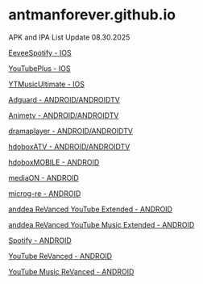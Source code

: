 # antmanforever.github.io

APK and IPA List Update 08.30.2025

<a href="https://github.com/antmanforever/antmanforever.github.io/releases/download/untagged-394ef97fb605d15ddb8f/EeveeSpotify-9.0.74.ipa">EeveeSpotify - IOS</a>

<a href="https://github.com/antmanforever/antmanforever.github.io/releases/download/untagged-394ef97fb605d15ddb8f/YouTubePlus_5.2b3.20.31.6.ipa">YouTubePlus - IOS</a>

<a href="https://github.com/antmanforever/antmanforever.github.io/releases/download/untagged-394ef97fb605d15ddb8f/YTMusicUltimate.8.33.ipa">YTMusicUltimate - IOS</a>

<a href="https://github.com/antmanforever/antmanforever.github.io/releases/download/untagged-5f14805c4a0717b05566/adguard41127x64.apk">Adguard - ANDROID/ANDROIDTV</a>

<a href="https://github.com/antmanforever/antmanforever.github.io/releases/download/untagged-394ef97fb605d15ddb8f/animetv632.apk">Animetv - ANDROID/ANDROIDTV</a>

<a href="https://github.com/antmanforever/antmanforever.github.io/releases/download/untagged-5f14805c4a0717b05566/dramaplayer109x64.apk">dramaplayer - ANDROID/ANDROIDTV</a>

<a href="https://github.com/antmanforever/antmanforever.github.io/releases/download/untagged-5f14805c4a0717b05566/hdobox213x64ATV.apk">hdoboxATV - ANDROID/ANDROIDTV</a>

<a href="https://github.com/antmanforever/antmanforever.github.io/releases/download/untagged-5f14805c4a0717b05566/hdobox211x64MOBILE.apk">hdoboxMOBILE - ANDROID</a>

<a href="https://github.com/antmanforever/antmanforever.github.io/releases/download/untagged-5f14805c4a0717b05566/mediaon116x64.apk">mediaON - ANDROID</a>

<a href="https://github.com/antmanforever/antmanforever.github.io/releases/download/untagged-5f14805c4a0717b05566/microg-re512.apk">microg-re - ANDROID</a>

<a href="https://github.com/antmanforever/antmanforever.github.io/releases/download/untagged-5f14805c4a0717b05566/anddea.ReVanced.YouTube.Extended.19.47.53.apk">anddea ReVanced YouTube Extended - ANDROID</a>

<a href="https://github.com/antmanforever/antmanforever.github.io/releases/download/untagged-5f14805c4a0717b05566/anddea.ReVanced.YouTube.Music.Extended.8.30.54.apk">anddea ReVanced YouTube Music Extended - ANDROID</a>

<a href="https://github.com/antmanforever/antmanforever.github.io/releases/download/untagged-5f14805c4a0717b05566/spotify9066655.apk">Spotify - ANDROID</a>

<a href="https://github.com/antmanforever/antmanforever.github.io/releases/download/untagged-5f14805c4a0717b05566/YouTube.ReVanced.20.13.41.apk">YouTube ReVanced - ANDROID</a>

<a href="https://github.com/antmanforever/antmanforever.github.io/releases/download/untagged-5f14805c4a0717b05566/ReVanced.YouTube.Music.8.34.51.apk">YouTube Music ReVanced - ANDROID</a>
